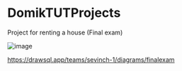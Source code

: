 # DomikTUTProjects
Project for renting a house (Final exam)

![image](https://github.com/Kohinur0124/DomikTUTProjects/assets/118399896/393a9eab-a951-4553-bec2-b412e63186ee)

https://drawsql.app/teams/sevinch-1/diagrams/finalexam
